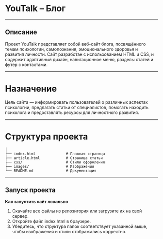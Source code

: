 # YouTalk – Блог
***
## Описание
Проект YouTalk представляет собой веб-сайт блога, посвящённого темам психологии, самопознания, эмоционального здоровья и развития личности. Сайт разработан с использованием HTML и CSS, и содержит адаптивный дизайн, навигационное меню, разделы статей и футер с контактами.
***
# Назначение
Цель сайта — информировать пользователей о различных аспектах психологии, предлагать статьи от специалистов, помогать находить психолога и предоставлять ресурсы для личностного развития.
***
# Структура проекта
```
│
├── index.html              # Главная страница
├── article.html            # Страница статьи
├── css/                    # Стили оформления
├── images/                 # Изображения
└── README.md               # Документация
```
***
## Запуск проекта
**Как запустить сайт локально**
1. Скачайте все файлы из репозитория или загрузите их на свой сервер.
2. Откройте файл index.html в браузере.
3. Убедитесь, что структура папок соответствует указанной выше, чтобы изображения и стили отображались корректно.
